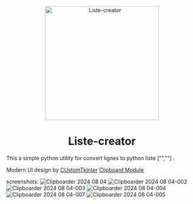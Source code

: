 <p align="center">
  <img alt="Liste-creator" src="https://github.com/user-attachments/assets/826a9ac5-4f03-4802-93ee-a29949096986" width="300px" />
  <h1 align="center">Liste-creator</h1>
</p>

This a simple python utility for convert lignes to python liste ["",""] .

Modern UI design by [CUstomTkinter](https://github.com/TomSchimansky/CustomTkinter)
[Clipboard Module](https://github.com/asweigart/pyperclip)

screenshots:
![Clipboarder 2024 08 04](https://github.com/user-attachments/assets/140717b4-0169-4daa-a9dd-00e21f876967)
![Clipboarder 2024 08 04-002](https://github.com/user-attachments/assets/b48242e9-6131-43a8-b9b1-2f88165e45b5)
![Clipboarder 2024 08 04-003](https://github.com/user-attachments/assets/44188724-00e9-49ce-9928-ff8fa64657c4)
![Clipboarder 2024 08 04-004](https://github.com/user-attachments/assets/47724d96-e7f0-4e88-adef-9f88d534b83d)
![Clipboarder 2024 08 04-007](https://github.com/user-attachments/assets/906d7b03-e2a2-49f5-a1c9-ab3ba0a81bbb)
![Clipboarder 2024 08 04-005](https://github.com/user-attachments/assets/45019dfd-c275-46fa-9f20-7fe5395b15d0)
